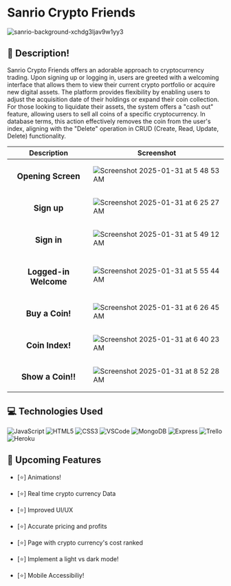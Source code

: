 # Sanrio Crypto Friends
![sanrio-background-xchdg3ljav9w1yy3](https://github.com/user-attachments/assets/ed34a0ad-826e-4cef-a35f-14a7469f8339)

## 📝 Description!
Sanrio Crypto Friends offers an adorable approach to cryptocurrency trading. Upon signing up or logging in, users are greeted with a welcoming interface that allows them to view their current crypto portfolio or acquire new digital assets. The platform provides flexibility by enabling users to adjust the acquisition date of their holdings or expand their coin collection. For those looking to liquidate their assets, the system offers a "cash out" feature, allowing users to sell all coins of a specific cryptocurrency. In database terms, this action effectively removes the coin from the user's index, aligning with the "Delete" operation in CRUD (Create, Read, Update, Delete) functionality.

Description | Screenshot | 
  |:-------------:| -----------|
  |<h3>Opening Screen</h3>|![Screenshot 2025-01-31 at 5 48 53 AM](https://github.com/user-attachments/assets/26b252a2-2f81-472c-964f-74dee09b2012)
  |<h3>Sign up</h3>|![Screenshot 2025-01-31 at 6 25 27 AM](https://github.com/user-attachments/assets/2aed359f-2a27-4b6f-893b-fcb2221cf5fb)
  |<h3>Sign in</h3>|![Screenshot 2025-01-31 at 5 49 12 AM](https://github.com/user-attachments/assets/18034450-1e8e-43ee-8711-d5afefa8ae7a)
  |<h3>Logged-in Welcome</h3>|![Screenshot 2025-01-31 at 5 55 44 AM](https://github.com/user-attachments/assets/54a9844a-b796-43a2-923c-ed220dc410bd)|
  |<h3>Buy a Coin!</h3>|![Screenshot 2025-01-31 at 6 26 45 AM](https://github.com/user-attachments/assets/a576cb8a-a228-43d8-b8be-7233545c996c)
  |<h3>Coin Index!</h3>|![Screenshot 2025-01-31 at 6 40 23 AM](https://github.com/user-attachments/assets/8d2f18a5-dff7-49b8-a626-10c72ccdfb0e)
  |<h3>Show a Coin!!</h3>|![Screenshot 2025-01-31 at 8 52 28 AM](https://github.com/user-attachments/assets/82e9080f-41ec-48a9-bac6-f8b54a737b61)
  

 ## :computer: Technologies Used

  ![JavaScript](https://img.shields.io/badge/-JavaScript-05122A?style=flat&logo=javascript)
  ![HTML5](https://img.shields.io/badge/-HTML5-05122A?style=flat&logo=html5)
  ![CSS3](https://img.shields.io/badge/-CSS-05122A?style=flat&logo=css3)
  ![VSCode](https://img.shields.io/badge/-VS_Code-05122A?style=flat&logo=visualstudio)
  ![MongoDB](https://img.shields.io/badge/-MongoDB-05122A?style=flat&logo=mongodb)
  ![Express](https://img.shields.io/badge/-Express-05122A?style=flat&logo=express)
  ![Trello](https://img.shields.io/badge/-Trello-05122A?style=flat&logo=trello)
 ![Heroku](https://img.shields.io/badge/-Heroku-05122A?style=flat&logo=heroku)

## :satellite: Upcoming Features

- [⭐] Animations!

- [⭐] Real time crypto currency Data
  
- [⭐] Improved UI/UX

- [⭐] Accurate pricing and profits
    
- [⭐] Page with crypto currency's cost ranked

- [⭐] Implement a light vs dark mode!

- [⭐] Mobile Accessibiliy!
  

 

